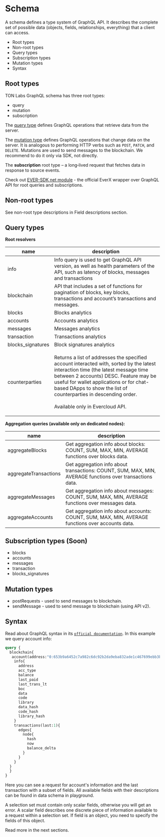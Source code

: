# Schema

A schema defines a type system of GraphQL API. It describes the complete set of possible data (objects, fields, relationships, everything) that a client can access.

* Root types
* Non-root types
* Query types
* Subscription types
* Mutation types
* Syntax

## Root types

TON Labs GraphQL schema has three root types:

* query
* mutation
* subscription

The [query type](https://graphql.github.io/graphql-spec/June2018/#sec-Type-System) defines GraphQL operations that retrieve data from the server.

The [mutation type](https://graphql.github.io/graphql-spec/June2018/#sec-Type-System) defines GraphQL operations that change data on the server. It is analogous to performing HTTP verbs such as `POST`, `PATCH`, and `DELETE`. Mutations are used to send messages to the blockchain. We recommend to do it only via SDK, not directly.

The **subscription** root type – a long‐lived request that fetches data in response to source events.

Check out [EVER-SDK net module](https://docs.everos.dev/ever-sdk/reference/types-and-methods/mod\_net) - the official EverX wrapper over GraphQL API for root queries and subscriptions.

## Non-root types

See non-root type descriptions in Field descriptions section.

## Query types

**Root resolvers**

| name               | description                                                                                                                                                                                                                                                                                                                              |
| ------------------ | ---------------------------------------------------------------------------------------------------------------------------------------------------------------------------------------------------------------------------------------------------------------------------------------------------------------------------------------- |
| info               | Info query is used to get GraphQL API version, as well as health parameters of the API, such as latency of blocks, messages and transactions                                                                                                                                                                                             |
| blockchain         | API that includes a set of functions for pagination of blocks, key blocks, transactions and account’s transactions and messages.                                                                                                                                                                                                         |
| blocks             | Blocks analytics                                                                                                                                                                                                                                                                                                                         |
| accounts           | Accounts analytics                                                                                                                                                                                                                                                                                                                       |
| messages           | Messages analytics                                                                                                                                                                                                                                                                                                                       |
| transaction        | Transactions analytics                                                                                                                                                                                                                                                                                                                   |
| blocks\_signatures | Block signatures analytics                                                                                                                                                                                                                                                                                                               |
| counterparties     | <p>Returns a list of addresses the specified account interacted with, sorted by the latest interaction time (the latest message time between 2 accounts) DESC. Feature may be useful for wallet applications or for chat-based DApps to show the list of counterparties in descending order.<br><br>Available only in Evercloud API.</p> |

**Aggregation queries (available only on dedicated nodes):**

| name                  | description                                                                                              |
| --------------------- | -------------------------------------------------------------------------------------------------------- |
| aggregateBlocks       | Get aggregation info about blocks: COUNT, SUM, MAX, MIN, AVERAGE functions over blocks data.             |
| aggregateTransactions | Get aggregation info about transactions: COUNT, SUM, MAX, MIN, AVERAGE functions over transactions data. |
| aggregateMessages     | Get aggregation info about messages: COUNT, SUM, MAX, MIN, AVERAGE functions over messages data.         |
| aggregateAccounts     | Get aggregation info about accounts: COUNT, SUM, MAX, MIN, AVERAGE functions over accounts data.         |

## Subscription types (Soon)

* blocks
* accounts
* messages
* transaction
* blocks\_signatures

## Mutation types

* postRequests - used to send messages to blockchain.
* sendMessage - used to send message to blockchain (using API v2).

## Syntax

Read about GraphQL syntax in its [`official documentation`](https://graphql.org/). In this example we query account info:

```graphql
query {
  blockchain{
   account(address:"0:653b9a6452c7a982c6dc92b2da9eba832ade1c467699ebb3b43dca6d77b780dd"){
    info{
      address
      acc_type
      balance
      last_paid
      last_trans_lt
      boc
      data
      code
      library
      data_hash
      code_hash
      library_hash
    }
    transactions(last:1){
      edges{
        node{
          hash
          now
          balance_delta
        }
      }
    }
  }
  }
}
```

Here you can see a request for account's information and the last transaction with a subset of fields. All available fields with their descriptions can be found in data schema in playground.

A selection set must contain only scalar fields, otherwise you will get an error. A scalar field describes one discrete piece of information available to a request within a selection set. If field is an object, you need to specify the fields of this object.

Read more in the next sections.
